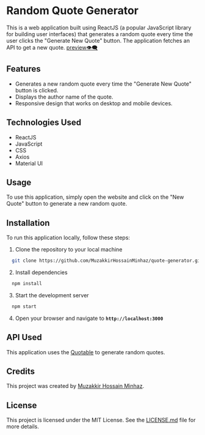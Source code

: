 # Random Quote Generator

This is a web application built using ReactJS (a popular JavaScript library for building user interfaces) that generates a random quote every time the user clicks the "Generate New Quote" button. The application fetches an API to get a new quote. [preview👁️‍🗨️](https://random-quote-generator-v1.netlify.app/)

## Features
- Generates a new random quote every time the "Generate New Quote" button is clicked.
- Displays the author name of the quote.
- Responsive design that works on desktop and mobile devices.

## Technologies Used
- ReactJS
- JavaScript
- CSS
- Axios
- Material UI

## Usage
To use this application, simply open the website and click on the "New Quote" button to generate a new random quote.

## Installation
To run this application locally, follow these steps:

1. Clone the repository to your local machine
``` bash
  git clone https://github.com/MuzakkirHossainMinhaz/quote-generator.git
```

2. Install dependencies
``` bash
  npm install
```

3. Start the development server
``` bash
  npm start
```

4. Open your browser and navigate to <b>`http://localhost:3000`</b>


## API Used
This application uses the [Quotable](https://github.com/lukePeavey/quotable) to generate random quotes.

## Credits
This project was created by [Muzakkir Hossain Minhaz]().

## License
This project is licensed under the MIT License. See the [LICENSE.md](/LICENSE.md) file for more details.
